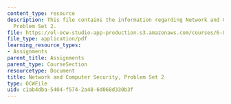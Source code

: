 ```yaml
---
content_type: resource
description: This file contains the information regarding Network and Computer Security,
  Problem Set 2.
file: https://ol-ocw-studio-app-production.s3.amazonaws.com/courses/6-857-network-and-computer-security-spring-2014/c1ab4dba5404f5742a486d068d330b3f_MIT6_857S14_ps2.pdf
file_type: application/pdf
learning_resource_types:
- Assignments
parent_title: Assignments
parent_type: CourseSection
resourcetype: Document
title: Network and Computer Security, Problem Set 2
type: OCWFile
uid: c1ab4dba-5404-f574-2a48-6d068d330b3f
---
```

